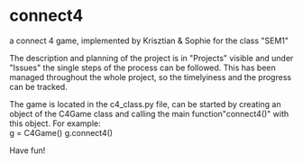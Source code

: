 # connect4
a connect 4 game, implemented by Krisztian &amp; Sophie for the class "SEM1"

The description and planning of the project is in "Projects" visible and under "Issues" the
single steps of the process can be followed. This has been managed throughout the whole 
project, so the timelyiness and the progress can be tracked.


The game is located in the c4_class.py file, can be started by creating an object
of the C4Game class and calling the main function"connect4()" with this object. For example:<br>
g = C4Game()
g.connect4()

Have fun!
